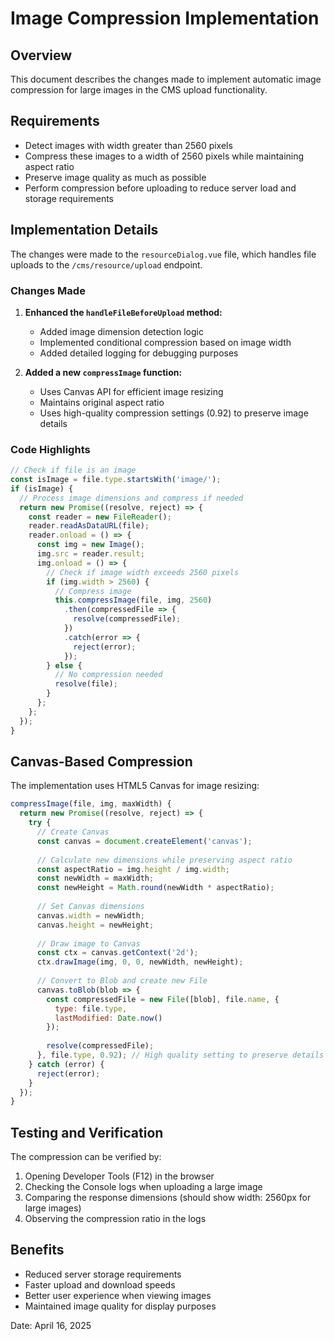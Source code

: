 # Image Compression Implementation

## Overview

This document describes the changes made to implement automatic image compression for large images in the CMS upload functionality.

## Requirements

- Detect images with width greater than 2560 pixels
- Compress these images to a width of 2560 pixels while maintaining aspect ratio
- Preserve image quality as much as possible
- Perform compression before uploading to reduce server load and storage requirements

## Implementation Details

The changes were made to the `resourceDialog.vue` file, which handles file uploads to the `/cms/resource/upload` endpoint.

### Changes Made

1. **Enhanced the `handleFileBeforeUpload` method:**
   - Added image dimension detection logic
   - Implemented conditional compression based on image width
   - Added detailed logging for debugging purposes

2. **Added a new `compressImage` function:**
   - Uses Canvas API for efficient image resizing
   - Maintains original aspect ratio
   - Uses high-quality compression settings (0.92) to preserve image details

### Code Highlights

```javascript
// Check if file is an image
const isImage = file.type.startsWith('image/');
if (isImage) {
  // Process image dimensions and compress if needed
  return new Promise((resolve, reject) => {
    const reader = new FileReader();
    reader.readAsDataURL(file);
    reader.onload = () => {
      const img = new Image();
      img.src = reader.result;
      img.onload = () => {
        // Check if image width exceeds 2560 pixels
        if (img.width > 2560) {
          // Compress image
          this.compressImage(file, img, 2560)
            .then(compressedFile => {
              resolve(compressedFile);
            })
            .catch(error => {
              reject(error);
            });
        } else {
          // No compression needed
          resolve(file);
        }
      };
    };
  });
}
```

## Canvas-Based Compression

The implementation uses HTML5 Canvas for image resizing:

```javascript
compressImage(file, img, maxWidth) {
  return new Promise((resolve, reject) => {
    try {
      // Create Canvas
      const canvas = document.createElement('canvas');
      
      // Calculate new dimensions while preserving aspect ratio
      const aspectRatio = img.height / img.width;
      const newWidth = maxWidth;
      const newHeight = Math.round(newWidth * aspectRatio);
      
      // Set Canvas dimensions
      canvas.width = newWidth;
      canvas.height = newHeight;
      
      // Draw image to Canvas
      const ctx = canvas.getContext('2d');
      ctx.drawImage(img, 0, 0, newWidth, newHeight);
      
      // Convert to Blob and create new File
      canvas.toBlob(blob => {
        const compressedFile = new File([blob], file.name, {
          type: file.type,
          lastModified: Date.now()
        });
        
        resolve(compressedFile);
      }, file.type, 0.92); // High quality setting to preserve details
    } catch (error) {
      reject(error);
    }
  });
}
```

## Testing and Verification

The compression can be verified by:

1. Opening Developer Tools (F12) in the browser
2. Checking the Console logs when uploading a large image
3. Comparing the response dimensions (should show width: 2560px for large images)
4. Observing the compression ratio in the logs

## Benefits

- Reduced server storage requirements
- Faster upload and download speeds
- Better user experience when viewing images
- Maintained image quality for display purposes

Date: April 16, 2025
